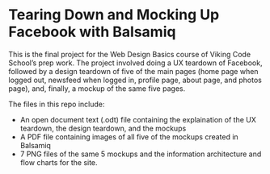 # Tearing Down and Mocking Up Facebook with Balsamiq
This is the final project for the Web Design Basics course of Viking Code School’s prep work. The project involved doing a UX teardown of Facebook, followed by a design teardown of five of the main pages (home page when logged out, newsfeed when logged in, profile page, about page, and photos page), and, finally, a mockup of the same five pages.

The files in this repo include:
* An open document text (.odt) file containing the explaination of the UX teardown, the design teardown, and the mockups
* A PDF file containing images of all five of the mockups created in Balsamiq
* 7 PNG files of the same 5 mockups and the information architecture and flow charts for the site.
